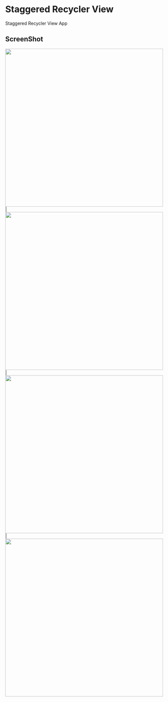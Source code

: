 # Staggered Recycler View

Staggered Recycler View App

## ScreenShot

<img src = "https://user-images.githubusercontent.com/122794880/216785876-cf2bd0d2-fda8-43b7-9913-06f8b3387592.jpeg" height="500px"/> |
<img src = "https://user-images.githubusercontent.com/122794880/216785881-e3b48b37-2d72-4f0f-acdd-8e107e811d55.jpeg" height="500px"/> |
<img src = "https://user-images.githubusercontent.com/122794880/216785895-ea7e2d3d-c661-41ae-bbd8-13f23b01b2c8.jpeg" height="500px"/> |
<img src = "https://user-images.githubusercontent.com/122794880/216785899-b3957b95-7f7c-4c46-bf6a-b686cfd2a905.jpeg" height="500px"/>
